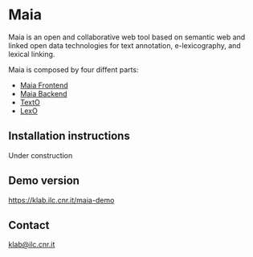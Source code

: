 # Maia
Maia is an open and collaborative web tool based on semantic web and linked open data technologies for text annotation, e-lexicography, and lexical linking.

Maia is composed by four diffent parts:
* [Maia Frontend](https://github.com/klab-ilc-cnr/maia-fe)
* [Maia Backend](https://github.com/klab-ilc-cnr/maia-be)
* [TextO](https://github.com/davide-albanesi-ilc/TextO)
* [LexO](https://github.com/andreabellandi/LexO-backend)
## Installation instructions
Under construction 
## Demo version
https://klab.ilc.cnr.it/maia-demo
## Contact
klab@ilc.cnr.it
